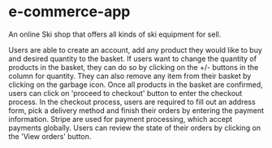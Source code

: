 # e-commerce-app
An online Ski shop that offers all kinds of ski equipment for sell.

Users are able to create an account, add any product they would like to buy and desired quantity to the basket. 
If users want to change the quantity of products in the basket, they can do so by clicking on the +/- buttons in the column for quantity. They can also remove any item from their basket by clicking on the garbage icon.
Once all products in the basket are confirmed, users can click on 'proceed to checkout' button to enter the checkout process.
In the checkout process, users are required to fill out an address form, pick a delivery method and finish their orders by entering the payment information. Stripe are used for payment processing, which accept payments globally. 
Users can review the state of their orders by clicking on the 'View orders' button.
